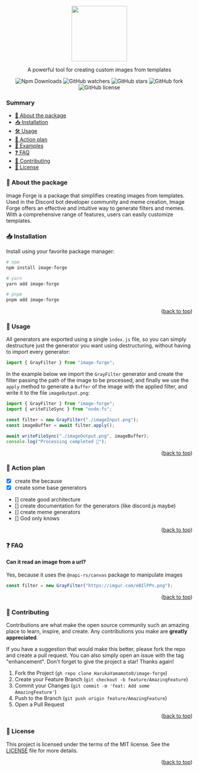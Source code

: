 <a name="readme-top"></a>

<div align="center">
  <img src="https://imgur.com/aolsTFs.png" height="150">
  <p>A powerful tool for creating custom images from templates</p>
  <img alt="Npm Downloads" src="https://img.shields.io/npm/dy/image-forge?style=flat&color=blue">
  <img alt="GitHub watchers" src="https://img.shields.io/github/watchers/HarukaYamamoto0/image-forge?style=flat">
  <img alt="GitHub stars" src="https://img.shields.io/github/stars/HarukaYamamoto0/image-forge?style=flat">
  <img alt="GitHub fork" src="https://img.shields.io/github/forks/HarukaYamamoto0/image-forge?style=flat">
  <img alt="GitHub license" src="https://img.shields.io/github/license/HarukaYamamoto0/image-forge?style=flat&color=red">
</div>

### Summary

- [📜 About the package](#about-the-package)
- [📥 Installation](#installation)
- [🛠️ Usage](#use)
- [🚀 Action plan](#action-plan)
- [🧐 Examples](#examples)
- [❓ FAQ](#fag)
- [🫶 Contributing](#contributing)
- [👀 License](#license)

<a name="about-the-project"></a>

### 📜 About the package

Image Forge is a package that simplifies creating images from templates. Used in the Discord bot developer community and meme creation, Image Forge offers an effective and intuitive way to generate filters and memes. With a comprehensive range of features, users can easily customize templates.

<a name="installation"></a>

### 📥 Installation

Install using your favorite package manager:

```sh
# npm
npm install image-forge

# yarn
yarn add image-forge

# pnpm
pnpm add image-forge
```

<p align="right">(<a href="#readme-top">back to top</a>)</p>

<a name="usage"></a>

### 🧐 Usage

All generators are exported using a single `index.js` file, so you can simply destructure just the generator you want using destructuring, without having to import every generator:

```js
import { GrayFilter } from "image-forge";
```

In the example below we import the `GrayFilter` generator and create the filter passing the path of the image to be processed, and finally we use the `apply` method to generate a `Buffer` of the image with the applied filter, and write it to the file `imageOutput.png`:

```js
import { GrayFilter } from "image-forge";
import { writeFileSync } from "node:fs";

const filter = new GrayFilter("./imageInput.png");
const imageBuffer = await filter.apply();

await writeFileSync("./imageOutput.png", imageBuffer);
console.log("Processing completed 🎉");
```

<p align="right">(<a href="#readme-top">back to top</a>)</p>

<a name="action-plan"></a>
### 🚀 Action plan
- [x] create the because
- [x] create some base generators
- [] create good architecture
- [] create documentation for the generators (like discord.js maybe)
- [] create meme generators
- [] God only knows

<p align="right">(<a href="#readme-top">back to top</a>)</p>

<a name="faq"></a>

### ❓ FAQ

#### Can it read an image from a url?

Yes, because it uses the `@napi-rs/canvas` package to manipulate images

```js
const filter = new GrayFilter("https://imgur.com/eBIlPPn.png");
```

<!-- #### How do I export the image to another format?

This is very simple, just pass the format to be exported to the `apply` method:

```js
filter.apply({ format: "png" });
```
 -->

<p align="right">(<a href="#readme-top">back to top</a>)</p>

<a name="contributing"></a>

### 🫶 Contributing

Contributions are what make the open source community such an amazing place to learn, inspire, and create. Any contributions you make are **greatly appreciated**.

If you have a suggestion that would make this better, please fork the repo and create a pull request. You can also simply open an issue with the tag "enhancement".
Don't forget to give the project a star! Thanks again!

1. Fork the Project (`gh repo clone HarukaYamamoto0/image-forge`)
2. Create your Feature Branch (`git checkout -b feature/AmazingFeature`)
3. Commit your Changes (`git commit -m 'feat: Add some AmazingFeature'`)
4. Push to the Branch (`git push origin feature/AmazingFeature`)
5. Open a Pull Request

<p align="right">(<a href="#readme-top">back to top</a>)</p>

<a name="license"></a>

### 👀 License

This project is licensed under the terms of the MIT license. See the [LICENSE](./LICENSE) file for more details.

<p align="right">(<a href="#readme-top">back to top</a>)</p>

[object-destructuring]: https://developer.mozilla.org/en-US/docs/Web/JavaScript/Reference/Operators/Destructuring_assignment#object_destructuring
